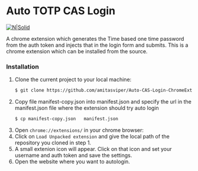 # Auto TOTP CAS Login
[![N|Solid](https://secure.gravatar.com/avatar/7273c58dc017eec83667b50742ff6368?s=80)](https://nodesource.com/products/nsolid)

A chrome extension which generates the Time based one time password from the auth token and injects that in the login form and submits. This is a chrome extension which can be installed from the source.

### Installation
1. Clone the current project to your local machine:
    ```sh
    $ git clone https://github.com/amitasviper/Auto-CAS-Login-ChromeExtension
    ```
2. Copy file manifest-copy.json into manifest.json and specify the url in the manifest.json file where the extension should try auto login
     ```sh
    $ cp manifest-copy.json   manifest.json
    ```
3. Open `chrome://extensions/` in your chrome browser:
4. Click on `Load Unpacked extension` and give the local path of the repository you cloned in step 1.
5. A small extenion icon will appear. Click on that icon and set your username and auth token and save the settings.
6.  Open the website where you want to autologin.